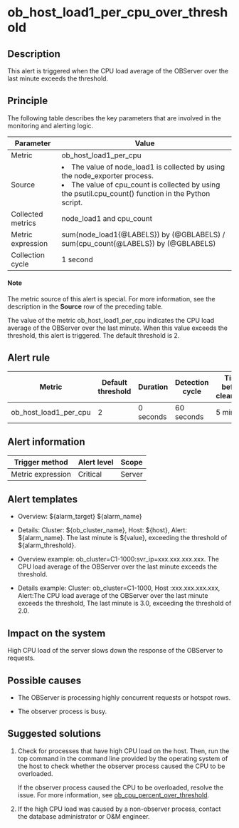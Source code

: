 ob_host_load1_per_cpu_over_threshold
=========================================================

**Description**
------------------------------------

This alert is triggered when the CPU load average of the OBServer over the last minute exceeds the threshold.

Principle
------------------------------

The following table describes the key parameters that are involved in the monitoring and alerting logic.

|     Parameter     |                                                                                                                                  Value                                                                                                                                  |
|-------------------|-------------------------------------------------------------------------------------------------------------------------------------------------------------------------------------------------------------------------------------------------------------------------|
| Metric            | ob_host_load1_per_cpu                                                                                                                                                                                                                                                   |
| Source            | <li>The value of node_load1 is collected by using the node_exporter process.</li><li> The value of cpu_count is collected by using the psutil.cpu_count() function in the Python script.  </li>  |
| Collected metrics | node_load1 and cpu_count                                                                                                                                                                                                                                                |
| Metric expression | sum(node_load1{@LABELS}) by (@GBLABELS) / sum(cpu_count{@LABELS}) by (@GBLABELS)                                                                                                                                                                                        |
| Collection cycle  | 1 second                                                                                                                                                                                                                                                                |

  <main id="notice" type='explain'>
    <h4>Note</h4>
    <p>The metric source of this alert is special. For more information, see the description in the <strong>Source</strong> row of the preceding table.</p>
  </main>

The value of the metric ob_host_load1_per_cpu indicates the CPU load average of the OBServer over the last minute. When this value exceeds the threshold, this alert is triggered. The default threshold is 2.

**Alert rule**
-----------------------------------

|        Metric         | Default threshold | Duration  | Detection cycle | Time before clearance |
|-----------------------|-------------------|-----------|-----------------|-----------------------|
| ob_host_load1_per_cpu | 2                 | 0 seconds | 60 seconds      | 5 minutes             |

**Alert information**
------------------------------------------

|  Trigger method   | Alert level | Scope  |
|-------------------|-------------|--------|
| Metric expression | Critical    | Server |

**Alert templates**
----------------------------------------

* Overview: \${alarm_target} \${alarm_name}

* Details: Cluster: \${ob_cluster_name}, Host: \${host}, Alert: \${alarm_name}. The last minute is \${value}, exceeding the threshold of \${alarm_threshold}.

* Overview example: ob_cluster=C1-1000:svr_ip=xxx.xxx.xxx.xxx. The CPU load average of the OBServer over the last minute exceeds the threshold.

* Details example: Cluster: ob_cluster=C1-1000, Host :xxx.xxx.xxx.xxx, Alert:The CPU load average of the OBServer over the last minute exceeds the threshold,  The last minute is 3.0, exceeding the threshold of 2.0.

**Impact on the system**
---------------------------------------------

High CPU load of the server slows down the response of the OBServer to requests.

**Possible causes**
----------------------------------------

* The OBServer is processing highly concurrent requests or hotspot rows.

* The observer process is busy.

**Suggested solutions**
--------------------------------------------

1. Check for processes that have high CPU load on the host. Then, run the top command in the command line provided by the operating system of the host to check whether the observer process caused the CPU to be overloaded.

   If the observer process caused the CPU to be overloaded, resolve the issue. For more information, see [ob_cpu_percent_over_threshold](../2.ob-alert/14.ob_cpu_percent_over_threshold.md).

2. If the high CPU load was caused by a non-observer process, contact the database administrator or O\&M engineer.

